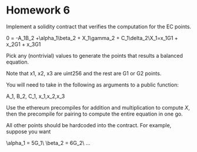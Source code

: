 # Homework 6

Implement a solidity contract that verifies the computation for the EC points.



0 = -A_1B_2 +\alpha_1\beta_2 + X_1\gamma_2 + C_1\delta_2\\X_1=x_1G1 + x_2G1 + x_3G1


Pick any (nontrivial) values to generate the points that results a balanced equation.

Note that x1, x2, x3 are uint256 and the rest are G1 or G2 points.

You will need to take in the following as arguments to a public function:


A_1, B_2, C_1, x_1,x_2,x_3



Use the ethereum precompiles for addition and multiplication to compute $X$, then the precompile for pairing to compute the entire equation in one go.

All other points should be hardcoded into the contract. For example, suppose you want

\alpha_1 = 5G_1\\
\beta_2 = 6G_2\\
...



